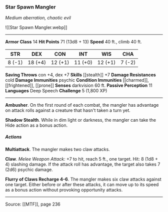 ### Star Spawn Mangler
_Medium aberration, chaotic evil_

![[Star Spawn Mangler.webp]]




---

**Armor Class** 14
**Hit Points** 71 (13d8 + 13)
**Speed** 40 ft., climb 40 ft.

| STR     | DEX     | CON     | INT     | WIS     | CHA     |
|---------|---------|---------|---------|---------|---------|
| 8 (-1) | 18 (+4) | 12 (+1) | 11 (+0) | 12 (+1) | 7 (-2) |

**Saving Throws** con +4, dex +7
**Skills** [[stealth]] +7
**Damage Resistances** cold
**Damage Immunities** psychic
**Condition Immunities** [[charmed]], [[frightened]], [[prone]]
**Senses** darkvision 60 ft.
**Passive Perception** 11
**Languages** Deep Speech
**Challenge** 5 (1,800 XP)

---

**Ambusher**. On the first round of each combat, the mangler has advantage on attack rolls against a creature that hasn't taken a turn yet.

**Shadow Stealth**. While in dim light or darkness, the mangler can take the Hide action as a bonus action.

##### Actions
**Multiattack**. The mangler makes two claw attacks.

**Claw**. _Melee Weapon Attack:_ +7 to hit, reach 5 ft., one target. Hit: 8 (1d8 + 4) slashing damage. If the attack roll has advantage, the target also takes 7 (2d6) psychic damage.

**Flurry of Claws Recharge 4-6**. The mangler makes six claw attacks against one target. Either before or after these attacks, it can move up to its speed as a bonus action without provoking opportunity attacks.


---

Source: [[MTF]], page 236